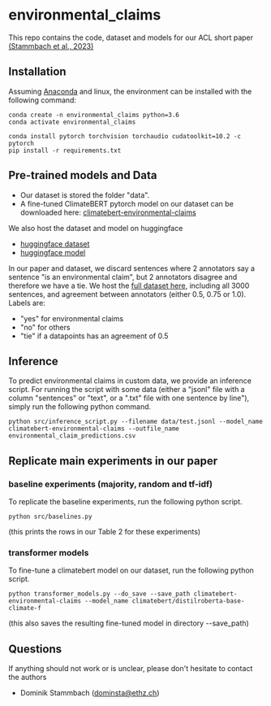 # environmental_claims

This repo contains the code, dataset and models for our ACL short paper [(Stammbach et al., 2023)](https://aclanthology.org/2023.acl-short.91/)

## Installation

Assuming [Anaconda](https://docs.anaconda.com/anaconda/install/) and linux, the environment can be installed with the following command:
```shell
conda create -n environmental_claims python=3.6
conda activate environmental_claims

conda install pytorch torchvision torchaudio cudatoolkit=10.2 -c pytorch
pip install -r requirements.txt
```

## Pre-trained models and Data

* Our dataset is stored the folder "data". 
* A fine-tuned ClimateBERT pytorch model on our dataset can be downloaded here: [climatebert-environmental-claims](https://www.dropbox.com/s/opyj49dw36tkmko/climatebert-environmental-claims.zip?dl=0)

We also host the dataset and model on huggingface
* [huggingface dataset](https://huggingface.co/datasets/climatebert/environmental_claims)
* [huggingface model](https://huggingface.co/climatebert/environmental-claims)

In our paper and dataset, we discard sentences where 2 annotators say a sentence "is an environmental claim", but 2 annotators disagree and therefore we have a tie.
We host the [full dataset here](https://www.dropbox.com/s/gbmb9p4epifbpv9/all_3000_environmental_claims.json?dl=0), including all 3000 sentences, and agreement between annotators (either 0.5, 0.75 or 1.0). Labels are:
* "yes" for environmental claims
* "no" for others
* "tie" if a datapoints has an agreement of 0.5

 
## Inference

To predict environmental claims in custom data, we provide an inference script. For running the script with some data (either a "jsonl" file with a column "sentences" or "text", or a ".txt" file with one sentence by line"), simply run the following python command.

```shell
python src/inference_script.py --filename data/test.jsonl --model_name climatebert-environmental-claims --outfile_name environmental_claim_predictions.csv
```

## Replicate main experiments in our paper

### baseline experiments (majority, random and tf-idf)
To replicate the baseline experiments, run the following python script.

```shell
python src/baselines.py 
```

(this prints the rows in our Table 2 for these experiments)

### transformer models

To fine-tune a climatebert model on our dataset, run the following python script.
```shell
python transformer_models.py --do_save --save_path climatebert-environmental-claims --model_name climatebert/distilroberta-base-climate-f
```

(this also saves the resulting fine-tuned model in directory --save_path)

## Questions

If anything should not work or is unclear, please don't hesitate to contact the authors

* Dominik Stammbach (dominsta@ethz.ch)


